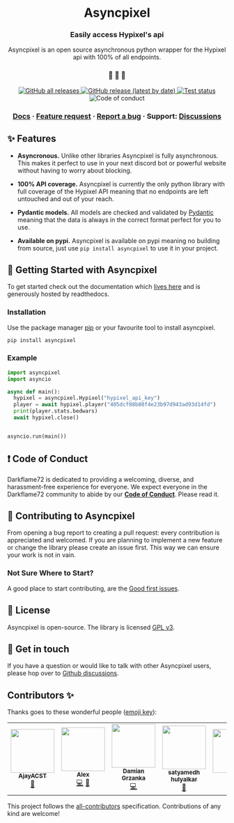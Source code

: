 <h1 align="center">
  Asyncpixel
</h1>

<h3 align="center">
  Easily access Hypixel's api
</h3>
<p align="center">
  Asyncpixel is an open source asynchronous python wrapper for the Hypixel api with 100% of all endpoints.
</p>

<h3 align="center">
 🤖 🎨 🚀
</h3>

<p align="center">
  <a href="https://github.com/Darkflame72/asyncpixel/releases">
    <img alt="GitHub all releases" src="https://img.shields.io/github/downloads/Darkflame72/asyncpixel/total">
  </a>
  <a href="https://github.com/Darkflame72/asyncpixel/releases">
    <img alt="GitHub release (latest by date)" src="https://img.shields.io/github/v/release/Darkflame72/asyncpixel">
  </a>
  <a href="https://github.com/Darkflame72/asyncpixel/actions?workflow=Tests">
  <img src="https://github.com/Darkflame72/asyncpixel/workflows/Tests/badge.svg" alt="Test status" />
  </a>
   <img src="https://img.shields.io/badge/Contributor%20Covenant-v2.0%20adopted-ff69b4.svg" alt="Code of conduct" />
</p>

<h3 align="center">
  <a href="https://asyncpixel.readthedocs.org">Docs</a>
  <span> · </span>
  <a href="https://github.com/Darkflame72/asyncpixel/discussions?discussions_q=category%3AIdeas">Feature request</a>
  <span> · </span>
  <a href="https://github.com/Darkflame72/asyncpixel/issues">Report a bug</a>
  <span> · </span>
  Support: <a href="https://github.com/Darkflame72/asyncpixel/discussions">Discussions</a>
</h3>

## ✨ Features

- **Asyncronous.** Unlike other libraries Asyncpixel is fully asynchronous. This makes it perfect to use in your next discord bot or powerful website without having to worry about blocking.

- **100% API coverage.** Asyncpixel is currently the only python library with full coverage of the Hypixel API meaning that no endpoints are left untouched and out of your reach.

- **Pydantic models.** All models are checked and validated by [Pydantic](https://github.com/samuelcolvin/pydantic) meaning that the data is always in the correct format perfect for you to use.

- **Available on pypi.** Asyncpixel is available on pypi meaning no building from source, just use `pip install asyncpixel` to use it in your project.

## 🏁 Getting Started with Asyncpixel

To get started check out the documentation which [lives here](https://asyncpixel.readthedocs.org) and is generously hosted by readthedocs.

### Installation

Use the package manager [pip](https://pip.pypa.io/en/stable/) or your favourite tool to install asyncpixel.

```bash
pip install asyncpixel
```

### Example

```python
import asyncpixel
import asyncio

async def main():
  hypixel = asyncpixel.Hypixel("hypixel_api_key")
  player = await hypixel.player("405dcf08b80f4e23b97d943ad93d14fd")
  print(player.stats.bedwars)
  await hypixel.close()


asyncio.run(main())
```

## ❗ Code of Conduct

Darkflame72 is dedicated to providing a welcoming, diverse, and harassment-free experience for everyone. We expect everyone in the Darkflame72 community to abide by our [**Code of Conduct**](https://github.com/Darkflame72/asyncpixel/blob/main/CODE_OF_CONDUCT.rst). Please read it.

## 🙌 Contributing to Asyncpixel

From opening a bug report to creating a pull request: every contribution is appreciated and welcomed. If you are planning to implement a new feature or change the library please create an issue first. This way we can ensure your work is not in vain.

### Not Sure Where to Start?

A good place to start contributing, are the [Good first issues](https://github.com/Darkflame72/asyncpixel/labels/good%20first%20issue).

## 📝 License

Asyncpixel is open-source. The library is licensed [GPL v3](https://www.gnu.org/licenses/gpl-3.0.en.html).

## 💬 Get in touch

If you have a question or would like to talk with other Asyncpixel users, please hop over to [Github discussions](https://github.com/Darkflame72/asyncpixel/discussions).

## Contributors ✨

Thanks goes to these wonderful people ([emoji key](https://allcontributors.org/docs/en/emoji-key)):

<!-- ALL-CONTRIBUTORS-LIST:START - Do not remove or modify this section -->
<!-- prettier-ignore-start -->
<!-- markdownlint-disable -->
<table>
  <tr>
    <td align="center"><a href="https://quirky.codes/"><img src="https://avatars2.githubusercontent.com/u/35202521?v=4?s=100" width="100px;" alt=""/><br /><sub><b>AjayACST</b></sub></a><br /><a href="#maintenance-AjayACST" title="Maintenance">🚧</a></td>
    <td align="center"><a href="https://github.com/aiexz"><img src="https://avatars3.githubusercontent.com/u/42418433?v=4?s=100" width="100px;" alt=""/><br /><sub><b>Alex</b></sub></a><br /><a href="https://github.com/Darkflame72/asyncpixel/commits?author=aiexz" title="Code">💻</a> <a href="https://github.com/Darkflame72/asyncpixel/issues?q=author%3Aaiexz" title="Bug reports">🐛</a></td>
    <td align="center"><a href="https://github.com/magicaltoast"><img src="https://avatars.githubusercontent.com/u/68669235?v=4?s=100" width="100px;" alt=""/><br /><sub><b>Damian Grzanka</b></sub></a><br /><a href="https://github.com/Darkflame72/asyncpixel/commits?author=magicaltoast" title="Code">💻</a></td>
    <td align="center"><a href="https://github.com/satyamedh"><img src="https://avatars.githubusercontent.com/u/47636284?v=4?s=100" width="100px;" alt=""/><br /><sub><b>satyamedh hulyalkar</b></sub></a><br /><a href="https://github.com/Darkflame72/asyncpixel/issues?q=author%3Asatyamedh" title="Bug reports">🐛</a></td>
    <td align="center"><a href="https://dubs.rip"><img src="https://avatars.githubusercontent.com/u/59372145?v=4?s=100" width="100px;" alt=""/><br /><sub><b>dubs</b></sub></a><br /><a href="https://github.com/Darkflame72/asyncpixel/issues?q=author%3Aduhby" title="Bug reports">🐛</a></td>
    <td align="center"><a href="https://github.com/Amund211"><img src="https://avatars.githubusercontent.com/u/14028449?v=4?s=100" width="100px;" alt=""/><br /><sub><b>Amund Eggen Svandal</b></sub></a><br /><a href="https://github.com/Darkflame72/asyncpixel/commits?author=Amund211" title="Code">💻</a> <a href="https://github.com/Darkflame72/asyncpixel/issues?q=author%3AAmund211" title="Bug reports">🐛</a></td>
    <td align="center"><a href="https://github.com/wald0040"><img src="https://avatars.githubusercontent.com/u/88714744?v=4?s=100" width="100px;" alt=""/><br /><sub><b>wald0040</b></sub></a><br /><a href="https://github.com/Darkflame72/asyncpixel/issues?q=author%3Awald0040" title="Bug reports">🐛</a></td>
  </tr>
</table>

<!-- markdownlint-restore -->
<!-- prettier-ignore-end -->

<!-- ALL-CONTRIBUTORS-LIST:END -->

This project follows the [all-contributors](https://github.com/all-contributors/all-contributors) specification. Contributions of any kind are welcome!
